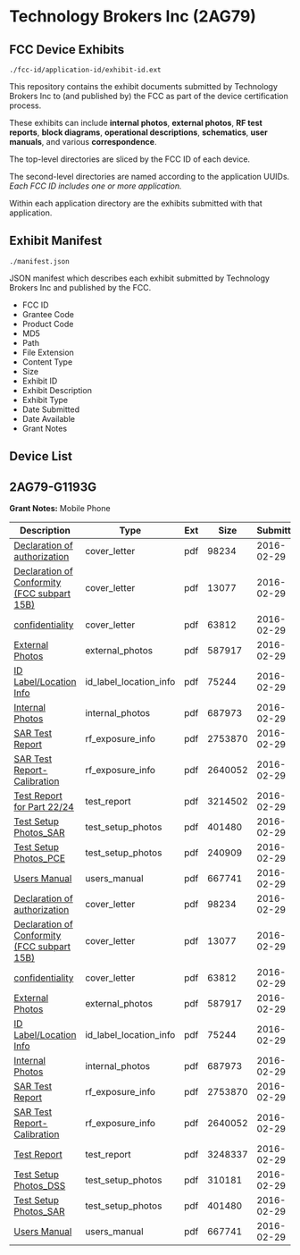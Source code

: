 # Technology Brokers Inc (2AG79)
## FCC Device Exhibits

```
./fcc-id/application-id/exhibit-id.ext
```

This repository contains the exhibit documents submitted by Technology Brokers Inc to (and published by) the FCC as part of the device certification process.

These exhibits can include **internal photos**, **external photos**, **RF test reports**, **block diagrams**, **operational descriptions**, **schematics**, **user manuals**, and various **correspondence**.

The top-level directories are sliced by the FCC ID of each device.

The second-level directories are named according to the application UUIDs. *Each FCC ID includes one or more application.*

Within each application directory are the exhibits submitted with that application. 

## Exhibit Manifest

```
./manifest.json
```

JSON manifest which describes each exhibit submitted by Technology Brokers Inc and published by the FCC.

- FCC ID
- Grantee Code
- Product Code
- MD5
- Path
- File Extension
- Content Type
- Size
- Exhibit ID
- Exhibit Description
- Exhibit Type
- Date Submitted
- Date Available
- Grant Notes

## Device List
## 2AG79-G1193G
**Grant Notes:** Mobile Phone

| Description | Type | Ext | Size | Submitted | Available |
| ----------- | ---- | --- | ---- | --------- | --------- |
| [Declaration of authorization](2AG79-G1193G/b57e339b1fdcd944679ce25e87818cfb/2914590.pdf) | cover_letter | pdf | 98234 | 2016-02-29 | 2016-02-29 |
| [Declaration of Conformity (FCC subpart 15B)](2AG79-G1193G/b57e339b1fdcd944679ce25e87818cfb/2914591.pdf) | cover_letter | pdf | 13077 | 2016-02-29 | 2016-02-29 |
| [confidentiality](2AG79-G1193G/b57e339b1fdcd944679ce25e87818cfb/2914592.pdf) | cover_letter | pdf | 63812 | 2016-02-29 | 2016-02-29 |
| [External Photos](2AG79-G1193G/b57e339b1fdcd944679ce25e87818cfb/2914567.pdf) | external_photos | pdf | 587917 | 2016-02-29 | 2016-02-29 |
| [ID Label/Location Info](2AG79-G1193G/b57e339b1fdcd944679ce25e87818cfb/2914570.pdf) | id_label_location_info | pdf | 75244 | 2016-02-29 | 2016-02-29 |
| [Internal Photos](2AG79-G1193G/b57e339b1fdcd944679ce25e87818cfb/2914568.pdf) | internal_photos | pdf | 687973 | 2016-02-29 | 2016-02-29 |
| [SAR Test Report](2AG79-G1193G/b57e339b1fdcd944679ce25e87818cfb/2914597.pdf) | rf_exposure_info | pdf | 2753870 | 2016-02-29 | 2016-02-29 |
| [SAR Test Report-Calibration](2AG79-G1193G/b57e339b1fdcd944679ce25e87818cfb/2914601.pdf) | rf_exposure_info | pdf | 2640052 | 2016-02-29 | 2016-02-29 |
| [Test Report for Part 22/24](2AG79-G1193G/b57e339b1fdcd944679ce25e87818cfb/2914605.pdf) | test_report | pdf | 3214502 | 2016-02-29 | 2016-02-29 |
| [Test Setup Photos_SAR](2AG79-G1193G/b57e339b1fdcd944679ce25e87818cfb/2914569.pdf) | test_setup_photos | pdf | 401480 | 2016-02-29 | 2016-02-29 |
| [Test Setup Photos_PCE](2AG79-G1193G/b57e339b1fdcd944679ce25e87818cfb/2914599.pdf) | test_setup_photos | pdf | 240909 | 2016-02-29 | 2016-02-29 |
| [Users Manual](2AG79-G1193G/b57e339b1fdcd944679ce25e87818cfb/2914571.pdf) | users_manual | pdf | 667741 | 2016-02-29 | 2016-02-29 |
| [Declaration of authorization](2AG79-G1193G/dc1417a7eb6cedcd2ef5b68b697974b6/2914590.pdf) | cover_letter | pdf | 98234 | 2016-02-29 | 2016-02-29 |
| [Declaration of Conformity (FCC subpart 15B)](2AG79-G1193G/dc1417a7eb6cedcd2ef5b68b697974b6/2914591.pdf) | cover_letter | pdf | 13077 | 2016-02-29 | 2016-02-29 |
| [confidentiality](2AG79-G1193G/dc1417a7eb6cedcd2ef5b68b697974b6/2914592.pdf) | cover_letter | pdf | 63812 | 2016-02-29 | 2016-02-29 |
| [External Photos](2AG79-G1193G/dc1417a7eb6cedcd2ef5b68b697974b6/2914567.pdf) | external_photos | pdf | 587917 | 2016-02-29 | 2016-02-29 |
| [ID Label/Location Info](2AG79-G1193G/dc1417a7eb6cedcd2ef5b68b697974b6/2914570.pdf) | id_label_location_info | pdf | 75244 | 2016-02-29 | 2016-02-29 |
| [Internal Photos](2AG79-G1193G/dc1417a7eb6cedcd2ef5b68b697974b6/2914568.pdf) | internal_photos | pdf | 687973 | 2016-02-29 | 2016-02-29 |
| [SAR Test Report](2AG79-G1193G/dc1417a7eb6cedcd2ef5b68b697974b6/2914597.pdf) | rf_exposure_info | pdf | 2753870 | 2016-02-29 | 2016-02-29 |
| [SAR Test Report-Calibration](2AG79-G1193G/dc1417a7eb6cedcd2ef5b68b697974b6/2914601.pdf) | rf_exposure_info | pdf | 2640052 | 2016-02-29 | 2016-02-29 |
| [Test Report](2AG79-G1193G/dc1417a7eb6cedcd2ef5b68b697974b6/2914595.pdf) | test_report | pdf | 3248337 | 2016-02-29 | 2016-02-29 |
| [Test Setup Photos_DSS](2AG79-G1193G/dc1417a7eb6cedcd2ef5b68b697974b6/2914566.pdf) | test_setup_photos | pdf | 310181 | 2016-02-29 | 2016-02-29 |
| [Test Setup Photos_SAR](2AG79-G1193G/dc1417a7eb6cedcd2ef5b68b697974b6/2914569.pdf) | test_setup_photos | pdf | 401480 | 2016-02-29 | 2016-02-29 |
| [Users Manual](2AG79-G1193G/dc1417a7eb6cedcd2ef5b68b697974b6/2914571.pdf) | users_manual | pdf | 667741 | 2016-02-29 | 2016-02-29 |
